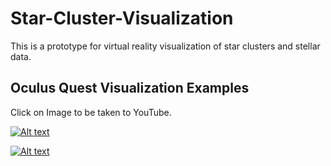 # Star-Cluster-Visualization
This is a prototype for virtual reality visualization of star clusters and stellar data.


## Oculus Quest Visualization Examples
Click on Image to be taken to YouTube.


[![Alt text](https://img.youtube.com/vi/vC3t3z4szpg/0.jpg)](https://www.youtube.com/watch?v=vC3t3z4szpg)

[![Alt text](https://img.youtube.com/vi/yXvBQgTiEmE/0.jpg)](https://www.youtube.com/watch?v=yXvBQgTiEmE)

